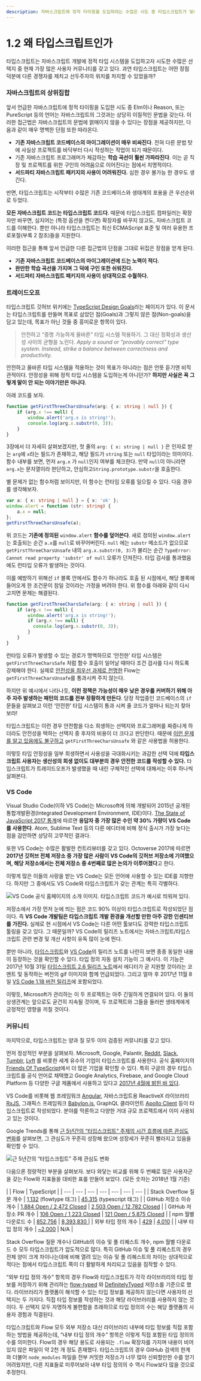 ```yaml
---
description: 자바스크립트에 정적 타이핑을 도입하려는 수많은 시도 중 타입스크립트가 빛나는 지점에 대해 다룬다.
---
```


# 1.2 왜 타입스크립트인가

타입스크립트는 자바스크립트 개발에 정적 타입 시스템을 도입하고자 시도한 수많은 선택지 중 현재 가장 많은 사용자 커뮤니티를 갖고 있다. 과연 타입스크립트는 어떤 장점 덕분에 다른 경쟁자를 제치고 선두주자의 위치를 차지할 수 있었을까?

### **자바스크립트의 상위집합**

앞서 언급한 자바스크립트에 정적 타이핑을 도입한 시도 중 Elm이나 Reason, 또는 PureScript 등의 언어는 자바스크립트의 그것과는 상당히 이질적인 문법을 갖는다. 이러한 접근법은 자바스크립트의 문법에 얽매이지 않을 수 있다는 장점을 제공하지만, 다음과 같이 매우 명백한 단점 또한 따라온다.

* **기존 자바스크립트 코드베이스의 마이그레이션이 매우 비싸진다**. 전혀 다른 문법 탓에 사실상 프로젝트를 바닥부터 다시 작성하는 작업이 되기 때문이다.
* 기존 자바스크립트 프로그래머가 체감하는 **학습 곡선이 훨씬 가파라진다**. 이는 곧 직장 및 프로젝트를 위한 구인의 어려움으로 이어진다는 점에서 치명적이다.
* **서드파티 자바스크립트 패키지의 사용이 어려워진다.** 심한 경우 불가능 한 경우도 생긴다.

반면, 타입스크립트는 시작부터 수많은 기존 코드베이스와 생태계의 포용을 큰 우선순위로 두었다. 

**모든 자바스크립트 코드는 타입스크립트 코드다**. 때문에 타입스크립트 컴파일러는 확장자만 바꾸면, 심지어는 \(특정 옵션을 켠다면\) 확장자를 바꾸지 않고도, 자바스크립트 코드를 이해한다. 뿐만 아니라 타입스크립트는 최신 ECMAScript 표준 및 여러 유용한 프로포절\(부록 2 참조\)들을 지원한다.

이러한 접근을 통해 앞서 언급한 다른 접근법의 단점을 그대로 뒤집은 장점을 얻게 된다.

* **기존 자바스크립트 코드베이스의 마이그레이션에 드는 노력이 적다.** 
* **완만한 학습 곡선을 가지며 그 덕에 구인 또한 쉬워진다.**
* **서드파티 자바스크립트 패키지의 사용이 상대적으로 수월하다.**

### **트레이드오프**

타입스크립트 깃허브 위키에는 [TypeScript Design Goals](https://github.com/Microsoft/TypeScript/wiki/TypeScript-Design-Goals)라는 페이지가 있다. 이 문서는 타입스크립트를 만들며 목표로 삼았던 점\(Goals\)과 그렇지 않은 점\(Non-goals\)을 담고 있는데, 목표가 아닌 것들 중 흥미로운 항목이 있다.

> 안전하고 “증명 가능하게 올바른” 타입 시스템 적용하기. 그 대신 정확성과 생산성 사이의 균형을 노린다. _Apply a sound or "provably correct" type system. Instead, strike a balance between correctness and productivity._

안전하고 올바른 타입 시스템을 적용하는 것이 목표가 아니라는 점은 언뜻 듣기엔 비직관적이다. 안정성을 위해 정적 타입 시스템을 도입하는게 아니던가? **하지만 사실은 꼭 그렇게 말이 안 되는 이야기만은 아니다**.

아래 코드를 보자.

```typescript
function getFirstThreeCharsUnsafe(arg: { x: string | null }) {
    if (arg.x !== null) {
        window.alert('arg.x is string!');
        console.log(arg.x.substr(0, 3));
    }
}
```

3장에서 더 자세히 살펴보겠지만, 첫 줄의 `arg: { x: string | null }` 은 인자로 받는 `arg`에 `x`라는 필드가 존재하고, 해당 필드가 `string` 또는 `null` 타입이라는 의미이다. 함수 내부를 보면, 먼저 `arg.x` 가 `null`인지 여부를 체크한다. 만약 `null`이 아니라면 `arg.x`는 문자열이라 판단하고, 안심하고`String.prototype.substr`을 호출한다. 

별 문제가 없는 함수처럼 보이지만, 이 함수는 런타임 오류를 일으킬 수 있다. 다음 경우를 생각해보자.

```typescript
var a: { x: string | null } = { x: 'ok' };
window.alert = function (str: string) {
    a.x = null;
};
getFirstThreeCharsUnsafe(a);
```

위 코드는 **기존에 정의된** `window.alert` **함수를 덮어쓴다**. 새로 정의된 `window.alert`는 호출되는 순간 `a.x`를 `null`로 바꾸어버린다. `null` 에는 `substr` 메소드가 없으므로 `getFirstThreeCharsUnsafe` 내의 `arg.x.substr(0, 3)`가 불리는 순간 `TypeError: Cannot read property 'substr' of null` 오류가 던져진다. 타입 검사를 통과했음에도 런타입 오류가 발생하는 것이다.

이를 예방하기 위해선 `if` 블록 안에서도 함수가 하나라도 호출 된 시점에서, 해당 블록에 들어오게 한 조건문이 참일 것이라는 가정을 버려야 한다. 위 함수를 아래와 같이 다시 고치면 문제는 해결된다.

```typescript
function getFirstThreeCharsSafe(arg: { x: string | null }) {
    if (arg.x !== null) {
        window.alert('arg.x is string!');
        if (arg.x !== null) {
          console.log(arg.x.substr(0, 3));
        }
    }
}
```

런타임 오류가 발생할 수 있는 경로가 명백하므로 ‘안전한’ 타입 시스템은 `getFirstThreeCharsSafe` 처럼 함수 호출이 일어날 때마다 조건 검사를 다시 하도록 강제해야 한다. 실제로 [안전성을 최우선 과제로 천명한](https://flow.org/en/docs/lang/types-and-expressions/#soundness-and-completeness-a-classtoc-idtoc-soundness-and-completeness-hreftoc-soundness-and-completenessa) Flow는 `getFirstThreeCharsUnsafe`를 통과시켜 주지 않는다. 

하지만 위 예시에서 나타나듯, **이런 정책은 가능성이 매우 낮은 경우를 커버하기 위해 아주 자주 발생하는 패턴의 코드를 전부 장황하게 만든다**. 당장 작업중인 코드베이스의 `if` 문들을 살펴보고 이런 ‘안전한’ 타입 시스템이 통과 시켜 줄 코드가 얼마나 되는지 찾아보라!

타입스크립트는 이런 경우 안전함을 다소 희생하는 선택지와 프로그래머를 짜증나게 하더라도 안전성을 택하는 선택지 중 후자의 비용이 더 크다고 판단한다. 때문에 [이런 문제를 알고 있음에도 불구하고](https://github.com/Microsoft/TypeScript/issues/9998) `getFirstThreeCharsUnsafe` 와 같은 사용법을 허용한다.

이렇듯 타입 안정성을 일부 희생하면서 사용성을 극대화시키는 과감한 선택 덕에 **타입스크립트 사용자는 생산성의 희생 없이도 대부분의 경우 안전한 코드를 작성할 수 있다.** 타입스크립트가 트레이드오프가 발생했을 때 내린 구체적인 선택에 대해서는 이후 하나씩 살펴본다.

### **VS Code**

Visual Studio Code\(이하 VS Code\)는 Microsoft에 의해 개발되어 2015년 공개된 통합개발환경\(Integrated Development Environment, IDE\)이다. [The State of JavaScript 2017 통계](https://octoverse.github.com/)에 따르면 **응답자 중 가장 많은 수인 약 30% 가량이 VS Code를 사용한다**. Atom, Sublime Text 등의 다른 에디터에 비해 정식 출시가 가장 늦다는 점을 감안하면 상당히 고무적인 결과다. 

또한 VS Code는 수많은 활발한 컨트리뷰터를 갖고 있다. Octoverse 2017에 따르면 **2017년 깃허브 전체 저장소 중 가장 많은 사람이** **VS Code의 깃허브 저장소에 기여했으며, 해당 저장소에서는 전체 저장소 중 4번째로 많은 논의가 이루어졌다**고 한다.

이렇게 많은 이들의 사랑을 받는 VS Code는 모든 언어에 사용할 수 있는 IDE를 지향한다. 하지만 그 중에서도 VS Code와 타입스크립트가 갖는 관계는 특히 각별하다. 

![VS Code &#xACF5;&#xC2DD; &#xD648;&#xD398;&#xC774;&#xC9C0;&#xC758; &#xC18C;&#xAC1C; &#xC774;&#xBBF8;&#xC9C0;. &#xD0C0;&#xC785;&#xC2A4;&#xD06C;&#xB9BD;&#xD2B8; &#xCF54;&#xB4DC;&#xAC00; &#xC608;&#xC2DC;&#xB85C; &#xB744;&#xC6CC;&#xC838; &#xC788;&#xB2E4;.](../.gitbook/assets/vscode-main.png)

저장소에서 가장 먼저 눈에 띄는 점은 코드 90% 이상이 타입스크립트로 작성되었단 점이다. 즉 **VS Code 개발팀은 타입스크립트 개발 환경을 개선할 만한 아주 강한 인센티브를 가진다.** 실제로 현 시점에서 VS Code는 다른 어떤 툴보다도 강력한 타입스크립트 툴링을 갖고 있다. 그 때문일까? VS Code의 릴리즈 노트에서는 자바스크립트/타입스크립트 관련 변경 및 개선 사항이 유독 많이 눈에 띈다.

뿐만 아니라, [타입스크립트](https://blogs.msdn.microsoft.com/typescript/)와 [VS Code](https://code.visualstudio.com/updates/)의 릴리즈 노트를 나란히 보면 종종 동일한 내용이 등장하는 것을 확인할 수 있다. 타입 정의 자동 설치 기능이 그 예시다. 이 기능은 2017년 10월 31일 [타입스크립트 2.6 릴리즈 노트](https://blogs.msdn.microsoft.com/typescript/2017/10/31/announcing-typescript-2-6/)에서 에디터가 곧 지원할 것이라는 코멘트 및 동작하는 버전의 gif 이미지와 함께 언급되었다. 그리고 얼마 후 2017년 11월 8일 [VS Code 1.18 버전 릴리즈](https://code.visualstudio.com/updates/v1_18)에 포함되었다. 

이렇듯, Microsoft가 관리하는 이 두 프로젝트는 아주 긴밀하게 연결되어 있다. 이 둘의 상생관계는 앞으로도 굳건히 지속될 것이며, 두 프로젝트와 그들을 둘러싼 생태계에게 긍정적인 영향을 끼칠 것이다.

### **커뮤니티**

마지막으로, 타입스크립트는 양과 질 모두 이미 검증된 커뮤니티를 갖고 있다.

먼저 정성적인 부분을 살펴보자. Microsoft, Google, Palantir, [Reddit](https://redditblog.com/2017/06/30/why-we-chose-typescript/), [Slack](https://slack.engineering/typescript-at-slack-a81307fa288d), [Tumblr](https://javascript.tumblr.com/post/165082071937/flow-and-typescript), [Lyft](https://eng.lyft.com/typescript-at-lyft-64f0702346ea?gi=373fbd34acaf) 를 비롯한 세계 유수의 기업이 타입스크립트를 사용한다. 공식 홈페이지의 [Friends Of TypeScript](https://www.typescriptlang.org/community/friends.html)에서 더 많은 기업을 확인할 수 있다. 특히 구글의 경우 타입스크립트를 공식 언어로 채택했고 Google Analytics, Firebase, and Google Cloud Platform 등 다양한 구글 제품에서 사용하고 있다고 [2017년 4월에 밝힌 바 있다](http://angularjs.blogspot.kr/2017/04/official-languages-at-google.html). 

VS Code를 비롯해 웹 프레임워크 [Angular](https://github.com/angular/angular), 자바스크립트용 ReactiveX 라이브러리 [RxJS](https://github.com/ReactiveX/rxjs), 그래픽스 프레임워크 [Babylon.js](https://github.com/BabylonJS/Babylon.js), GraphQL 클라이언트 [Apollo Client](https://github.com/apollographql/apollo-client) 등이 타입스크립트로 작성되었다. 분야를 막론하고 다양한 거대 규모 프로젝트에서 이미 사용되고 있는 것이다.

Google Trends를 통해 [근 5년간의 “타입스크립트” 주제의 시간 흐름에 따른 관심도 변화](https://trends.google.com/trends/explore?date=today%205-y&q=%2Fm%2F0n50hxv)를 살펴보면, 그 관심도가 꾸준히 성장해 왔으며 성장세가 꾸준히 빨라지고 있음을 확인할 수 있다.

![&#xADFC; 5&#xB144;&#xAC04;&#xC758; &#x201C;&#xD0C0;&#xC785;&#xC2A4;&#xD06C;&#xB9BD;&#xD2B8;&#x201D; &#xC8FC;&#xC81C; &#xAD00;&#xC2EC;&#xB3C4; &#xBCC0;&#xD654;](../.gitbook/assets/undefined.png)

다음으론 정량적인 부분을 살펴보자. 보다 와닿는 비교를 위해 두 번째로 많은 사용자군을 갖는 Flow와 지표들을 대비한 표를 만들어 보았다. \(모든 숫자는 2018년 1월 기준\)

|   | Flow | TypeScript |
| --- | --- | --- | --- | --- | --- | --- |
| Stack Overflow 질문 개수 | [1,132](https://stackoverflow.com/questions/tagged/flowtype) \(flowtype 태그\) | [45,315](https://stackoverflow.com/questions/tagged/typescript) \(typescript 태그\) |
| GitHub 저장소 이슈 개수 | [1,884 Open / 2,472 Closed](https://github.com/facebook/flow/issues) | [2,503 Open / 12,782 Closed](https://github.com/Microsoft/TypeScript/issues) |
| GitHub 저장소 PR 개수 | [106 Open / 1,223 Closed](https://github.com/facebook/flow/pulls) | [121 Open / 5,875 Closed](https://github.com/Microsoft/TypeScript/pulls) |
| npm 월별 다운로드 수 | [852,756](https://www.npmjs.com/package/flow-bin) | [8,393,830 ](https://www.npmjs.com/package/typescript) |
| 외부 타입 정의 개수 | [429](https://github.com/flowtype/flow-typed/tree/master/definitions/npm) | [4,010](https://github.com/DefinitelyTyped/DefinitelyTyped/tree/master/types) |
| 내부 타입 정의 개수 | [~2,000](https://github.com/search?utf8=%E2%9C%93&q=flow+extension%3A.flow+size%3A%3E10) | N/A |

Stack Overflow 질문 개수나 GitHub의 이슈 및 풀 리퀘스트 개수, npm 월별 다운로드 수 모두 타입스크립트가 압도적으로 많다. 특히 GitHub 이슈 및 풀 리퀘스트의 경우 전체 양이 크게 차이나는데에 비해 열려 있는 이슈 및 풀 리퀘스트의 차이는 상대적으로 적다는 점에서 타입스크립트 쪽이 더 활발하게 처리되고 있음을 짐작할 수 있다.

“외부 타입 정의 개수” 항목의 경우 Flow와 타입스크립트가 각각 라이브러리의 타입 정보를 저장하기 위해 관리하는 [flow-typed](https://github.com/flowtype/flow-typed) 와 [DefinitelyTyped](https://github.com/DefinitelyTyped/DefinitelyTyped) 저장소를 기준으로 했다. 라이브러리가 플랫폼이 해석할 수 있는 타입 정보를 제공하지 않는다면 사용자의 선택지는 두 가지다. 직접 타입 정보를 작성하는 것과 해당 라이브러리를 사용하지 않는 것이다. 두 선택지 모두 자명하게 불편함을 초래하므로 타입 정의의 수는 해당 플랫폼의 사용자 경험과 직결된다.

타입스크립트와 Flow 모두 외부 저장소 대신 라이브러리 내부에 타입 정보를 직접 포함하는 방법을 제공하는데, “내부 타입 정의 개수” 항목은 이렇게 직접 포함된 타입 정의의 수를 의미한다. Flow의 경우 해당 용도로 사용되는 `.flow` 확장자를 가지며 내용이 비어 있지 않은 파일이 약 2천 개 정도 존재했다. 타입스크립트의 경우 GitHub 검색의 한계와 더불어 `node_modules` 파일을 전부 커밋한 저장소가 너무 많아 신뢰할만한 수를 얻기 어려웠지만, 다른 지표들로 미루어보아 내부 타입 정의의 수 역시 Flow보다 많을 것으로 추정한다.

